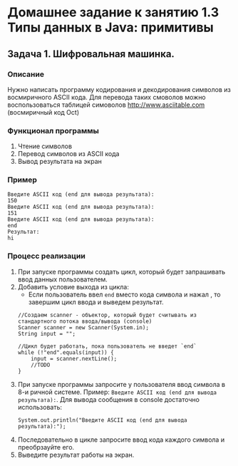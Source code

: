 # Домашнее задание к занятию 1.3 Типы данных в Java: примитивы
## Задача 1. Шифровальная машинка.

### Описание
Нужно написать программу кодирования и декодирования символов из восмиричного ASCII кода.
Для перевода таких смоволов можно воспользоваться таблицей симоволов http://www.asciitable.com (восмиричный код Oct)

### Функционал программы
1. Чтение символов
2. Перевод символов из ASCII кода
3. Вывод результата на экран

### Пример 
```
Введите ASCII код (end для вывода результата):
150
Введите ASCII код (end для вывода результата):
151
Введите ASCII код (end для вывода результата):
end
Результат:
hi
```

### Процесс реализации
1. При запуске программы создать цикл, который будет запрашивать ввод данных пользователем.
2. Добавить условие выхода из цикла:
   - Если пользователь ввел `end` вместо кода символа и нажал <enter>, то завершим цикл ввода и выведем результат.
   ```
   //Создаем scanner - объектор, который будет считывать из стандартного потока ввода/вывода (console)
   Scanner scanner = new Scanner(System.in);
   String input = "";
   
   //Цикл будет работать, пока пользователь не введет `end`
   while (!"end".equals(input)) {       
       input = scanner.nextLine();
       //TODO
   }
   ```
3. При запуске программы запросите у пользователя ввод символа в 8-и ричной системе. Пример: `Введите ASCII код (end для вывода результата):`.
   Для вывода сообщения в console достаточно использовать:
   ```
   System.out.println("Введите ASCII код (end для вывода результата):");
   ```
4. Последовательно в цикле запросите ввод кода каждого символа и преобрзауйте его.
5. Выведите результат работы на экран.
